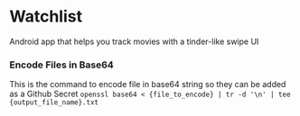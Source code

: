 # Watchlist
Android app that helps you track movies with a tinder-like swipe UI

### Encode Files in Base64
This is the command to encode file in base64 string so they can be added as a Github Secret
```openssl base64 < {file_to_encode} | tr -d '\n' | tee {output_file_name}.txt```
